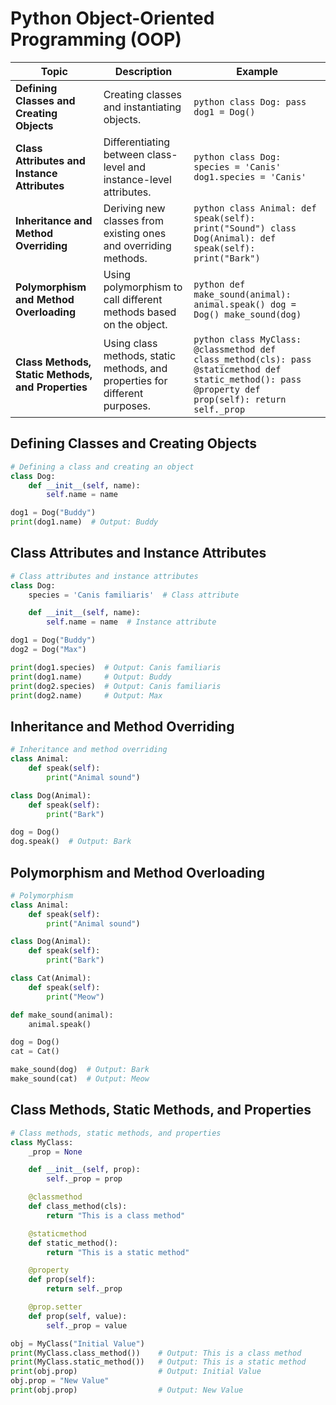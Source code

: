 # Python Object-Oriented Programming (OOP)

| Topic                                    | Description                                                                   | Example                                               |
|------------------------------------------|-------------------------------------------------------------------------------|-------------------------------------------------------|
| **Defining Classes and Creating Objects** | Creating classes and instantiating objects.                                    | ```python class Dog: pass dog1 = Dog() ```            |
| **Class Attributes and Instance Attributes** | Differentiating between class-level and instance-level attributes.             | ```python class Dog: species = 'Canis' dog1.species = 'Canis' ``` |
| **Inheritance and Method Overriding**    | Deriving new classes from existing ones and overriding methods.                | ```python class Animal: def speak(self): print("Sound") class Dog(Animal): def speak(self): print("Bark") ``` |
| **Polymorphism and Method Overloading**  | Using polymorphism to call different methods based on the object.               | ```python def make_sound(animal): animal.speak() dog = Dog() make_sound(dog) ``` |
| **Class Methods, Static Methods, and Properties** | Using class methods, static methods, and properties for different purposes.    | ```python class MyClass: @classmethod def class_method(cls): pass @staticmethod def static_method(): pass @property def prop(self): return self._prop ``` |

## Defining Classes and Creating Objects
```python
# Defining a class and creating an object
class Dog:
    def __init__(self, name):
        self.name = name

dog1 = Dog("Buddy")
print(dog1.name)  # Output: Buddy
```
## Class Attributes and Instance Attributes
```python
# Class attributes and instance attributes
class Dog:
    species = 'Canis familiaris'  # Class attribute

    def __init__(self, name):
        self.name = name  # Instance attribute

dog1 = Dog("Buddy")
dog2 = Dog("Max")

print(dog1.species)  # Output: Canis familiaris
print(dog1.name)     # Output: Buddy
print(dog2.species)  # Output: Canis familiaris
print(dog2.name)     # Output: Max
```

## Inheritance and Method Overriding
```python
# Inheritance and method overriding
class Animal:
    def speak(self):
        print("Animal sound")

class Dog(Animal):
    def speak(self):
        print("Bark")

dog = Dog()
dog.speak()  # Output: Bark
```
## Polymorphism and Method Overloading
```python
# Polymorphism
class Animal:
    def speak(self):
        print("Animal sound")

class Dog(Animal):
    def speak(self):
        print("Bark")

class Cat(Animal):
    def speak(self):
        print("Meow")

def make_sound(animal):
    animal.speak()

dog = Dog()
cat = Cat()

make_sound(dog)  # Output: Bark
make_sound(cat)  # Output: Meow
```
## Class Methods, Static Methods, and Properties
```python
# Class methods, static methods, and properties
class MyClass:
    _prop = None

    def __init__(self, prop):
        self._prop = prop

    @classmethod
    def class_method(cls):
        return "This is a class method"

    @staticmethod
    def static_method():
        return "This is a static method"

    @property
    def prop(self):
        return self._prop

    @prop.setter
    def prop(self, value):
        self._prop = value

obj = MyClass("Initial Value")
print(MyClass.class_method())    # Output: This is a class method
print(MyClass.static_method())   # Output: This is a static method
print(obj.prop)                  # Output: Initial Value
obj.prop = "New Value"
print(obj.prop)                  # Output: New Value
```

